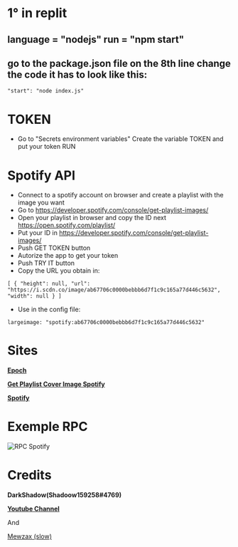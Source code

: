 # 1° in replit
## language = "nodejs" run = "npm start"

## go to the package.json file on the 8th line change the code it has to look like this:
  ``"start": "node index.js"``

# TOKEN
+ Go to "Secrets environment variables"
Create the variable TOKEN and put your token
RUN
# Spotify API

+ Connect to a spotify account on browser and create a playlist with the image you want
+ Go to https://developer.spotify.com/console/get-playlist-images/
+ Open your playlist in browser and copy the ID next https://open.spotify.com/playlist/
+ Put your ID in https://developer.spotify.com/console/get-playlist-images/
+ Push GET TOKEN button
+ Autorize the app to get your token
+ Push TRY IT button
+ Copy the URL you obtain in:

`[
  {
    "height": null,
    "url": "https://i.scdn.co/image/ab67706c0000bebbb6d7f1c9c165a77d446c5632",
    "width": null
  }
]`

+ Use in the config file:

`largeimage: "spotify:ab67706c0000bebbb6d7f1c9c165a77d446c5632"`

# Sites

[**Epoch**](https://www.epochconverter.com)

[**Get Playlist Cover Image Spotify**](https://developer.spotify.com/console/get-playlist-images/)

[**Spotify**](https://open.spotify.com/)

# Exemple RPC

![RPC Spotify](https://cdn.discordapp.com/attachments/636502333718790154/933819259392516157/unknown.png)

# Credits

__DarkShadow(Shadoow159258#4769)__

[**Youtube Channel**](https://www.youtube.com/channel/UC4zkPH1ticImcO4-fjM2pZA)

And

[Mewzax (slow)](https://github.com/Mewzax)
